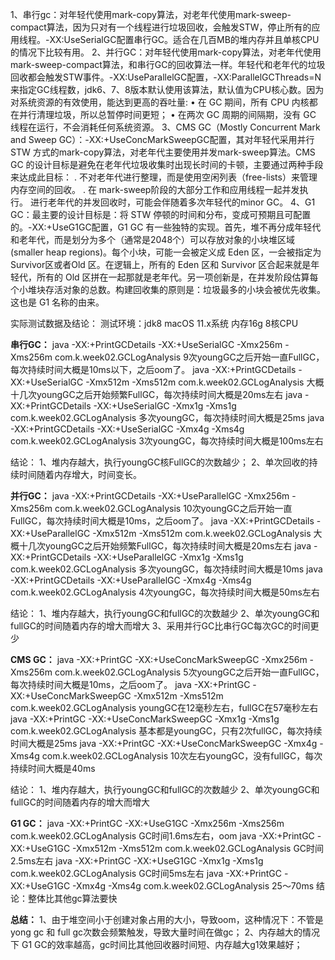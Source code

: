 1、串行gc：对年轻代使用mark-copy算法，对老年代使用mark-sweep-compact算法，因为只对有一个线程进行垃圾回收，会触发STW，停止所有的应用线程。-XX:UseSerialGC配置串行GC。适合在几百MB的堆内存并且单核CPU的情况下比较有用。
2、并行GC：对年轻代使用mark-copy算法，对老年代使用mark-sweep-compact算法，和串行GC的回收算法一样。年轻代和老年代的垃圾回收都会触发STW事件。-XX:UseParallelGC配置，-XX:ParallelGCThreads=N来指定GC线程数，jdk6、7、8版本默认使用该算法，默认值为CPU核心数。因为对系统资源的有效使用，能达到更高的吞吐量: 
• 在 GC 期间，所有 CPU 内核都在并行清理垃圾，所以总暂停时间更短；
• 在两次 GC 周期的间隔期，没有 GC 线程在运行，不会消耗任何系统资源。
3、CMS GC（Mostly Concurrent Mark and Sweep GC）：-XX:+UseConcMarkSweepGC配置，其对年轻代采用并行 STW 方式的mark-copy算法，对老年代主要使用并发mark-sweep算法。CMS GC 的设计目标是避免在老年代垃圾收集时出现长时间的卡顿，主要通过两种手段来达成此目标：
. 不对老年代进行整理，而是使用空闲列表（free-lists）来管理内存空间的回收。
. 在 mark-sweep阶段的大部分工作和应用线程一起并发执行。
进行老年代的并发回收时，可能会伴随着多次年轻代的minor GC。
4、G1 GC：最主要的设计目标是：将 STW 停顿的时间和分布，变成可预期且可配置的。-XX:+UseG1GC配置，G1 GC 有一些独特的实现。首先，堆不再分成年轻代和老年代，而是划分为多个（通常是2048个）可以存放对象的小块堆区域(smaller heap regions)。每个小块，可能一会被定义成 Eden 区，一会被指定为 Survivor区或者Old 区。在逻辑上，所有的 Eden 区和 Survivor 区合起来就是年轻代，所有的 Old 区拼在一起那就是老年代。另一项创新是，在并发阶段估算每个小堆块存活对象的总数。构建回收集的原则是：垃圾最多的小块会被优先收集。这也是 G1 名称的由来。


实际测试数据及结论：
测试环境：jdk8 macOS 11.x系统 内存16g 8核CPU

**串行GC：**
java -XX:+PrintGCDetails -XX:+UseSerialGC -Xmx256m -Xms256m com.k.week02.GCLogAnalysis
9次youngGC之后开始一直FullGC，每次持续时间大概是10ms以下，之后oom了。
java -XX:+PrintGCDetails -XX:+UseSerialGC -Xmx512m -Xms512m com.k.week02.GCLogAnalysis
大概十几次youngGC之后开始频繁FullGC，每次持续时间大概是20ms左右
java -XX:+PrintGCDetails -XX:+UseSerialGC -Xmx1g -Xms1g com.k.week02.GCLogAnalysis
多次youngGC，每次持续时间大概是25ms
java -XX:+PrintGCDetails -XX:+UseSerialGC -Xmx4g -Xms4g com.k.week02.GCLogAnalysis
3次youngGC，每次持续时间大概是100ms左右

结论：
1、堆内存越大，执行youngGC核FullGC的次数越少；
2、单次回收的持续时间随着内存增大，时间变长。


**并行GC：**
java -XX:+PrintGCDetails -XX:+UseParallelGC -Xmx256m -Xms256m com.k.week02.GCLogAnalysis
10次youngGC之后开始一直FullGC，每次持续时间大概是10ms，之后oom了。
java -XX:+PrintGCDetails -XX:+UseParallelGC -Xmx512m -Xms512m com.k.week02.GCLogAnalysis
大概十几次youngGC之后开始频繁FullGC，每次持续时间大概是20ms左右
java -XX:+PrintGCDetails -XX:+UseParallelGC -Xmx1g -Xms1g com.k.week02.GCLogAnalysis
多次youngGC，每次持续时间大概是10ms
java -XX:+PrintGCDetails -XX:+UseParallelGC -Xmx4g -Xms4g com.k.week02.GCLogAnalysis
4次youngGC，每次持续时间大概是50ms左右

结论：
1、堆内存越大，执行youngGC和fullGC的次数越少
2、单次youngGC和fullGC的时间随着内存的增大而增大
3、采用并行GC比串行GC每次GC的时间更少


**CMS GC：**
java -XX:+PrintGC -XX:+UseConcMarkSweepGC -Xmx256m -Xms256m com.k.week02.GCLogAnalysis
5次youngGC之后开始一直FullGC，每次持续时间大概是10ms，之后oom了。
java -XX:+PrintGC -XX:+UseConcMarkSweepGC -Xmx512m -Xms512m com.k.week02.GCLogAnalysis
youngGC在12毫秒左右，fullGC在57毫秒左右
java -XX:+PrintGC -XX:+UseConcMarkSweepGC -Xmx1g -Xms1g com.k.week02.GCLogAnalysis
基本都是youngGC，只有2次fullGC，每次持续时间大概是25ms
java -XX:+PrintGC -XX:+UseConcMarkSweepGC -Xmx4g -Xms4g com.k.week02.GCLogAnalysis
10次左右youngGC，没有fullGC，每次持续时间大概是40ms

结论：
1、堆内存越大，执行youngGC和fullGC的次数越少
2、单次youngGC和fullGC的时间随着内存的增大而增大


**G1 GC：**
java -XX:+PrintGC -XX:+UseG1GC -Xmx256m -Xms256m com.k.week02.GCLogAnalysis
GC时间1.6ms左右，oom
java -XX:+PrintGC -XX:+UseG1GC -Xmx512m -Xms512m com.k.week02.GCLogAnalysis
GC时间2.5ms左右
java -XX:+PrintGC -XX:+UseG1GC -Xmx1g -Xms1g com.k.week02.GCLogAnalysis
GC时间5ms左右
java -XX:+PrintGC -XX:+UseG1GC -Xmx4g -Xms4g com.k.week02.GCLogAnalysis
25～70ms
结论：整体比其他gc算法要快

**总结：**
1、由于堆空间小于创建对象占用的大小，导致oom，这种情况下：不管是yong gc 和 full gc次数会频繁触发，导致大量时间在做gc；
2、内存越大的情况下 G1 GC的效率越高，gc时间比其他回收器时间短、内存越大g1效果越好；



